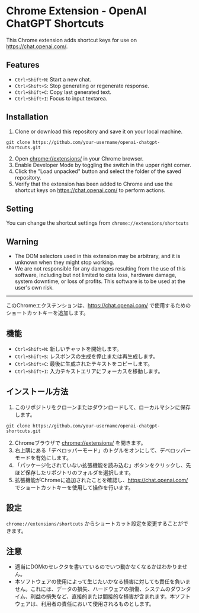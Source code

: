 # Chrome Extension - OpenAI ChatGPT Shortcuts

This Chrome extension adds shortcut keys for use on https://chat.openai.com/.

## Features

- `Ctrl+Shift+N`: Start a new chat.
- `Ctrl+Shift+S`: Stop generating or regenerate response.
- `Ctrl+Shift+C`: Copy last generated text.
- `Ctrl+Shift+I`: Focus to input textarea.

## Installation

1. Clone or download this repository and save it on your local machine.

```shellscript
git clone https://github.com/your-username/openai-chatgpt-shortcuts.git
```

2. Open [chrome://extensions/](chrome://extensions/) in your Chrome browser.
3. Enable Developer Mode by toggling the switch in the upper right corner.
4. Click the "Load unpacked" button and select the folder of the saved repository.
5. Verify that the extension has been added to Chrome and use the shortcut keys on https://chat.openai.com/ to perform actions.

## Setting

You can change the shortcut settings from `chrome://extensions/shortcuts`

## Warning

- The DOM selectors used in this extension may be arbitrary, and it is unknown when they might stop working.
- We are not responsible for any damages resulting from the use of this software, including but not limited to data loss, hardware damage, system downtime, or loss of profits. This software is to be used at the user's own risk.

---

このChromeエクステンションは、https://chat.openai.com/ で使用するためのショートカットキーを追加します。

## 機能

- `Ctrl+Shift+N`: 新しいチャットを開始します。
- `Ctrl+Shift+S`: レスポンスの生成を停止または再生成します。
- `Ctrl+Shift+C`: 最後に生成されたテキストをコピーします。
- `Ctrl+Shift+I`: 入力テキストエリアにフォーカスを移動します。

## インストール方法

1. このリポジトリをクローンまたはダウンロードして、ローカルマシンに保存します。

```shellscript
git clone https://github.com/your-username/openai-chatgpt-shortcuts.git
```

2. Chromeブラウザで [chrome://extensions/](chrome://extensions/) を開きます。
3. 右上隅にある「デベロッパーモード」のトグルをオンにして、デベロッパーモードを有効にします。
4. 「パッケージ化されていない拡張機能を読み込む」ボタンをクリックし、先ほど保存したリポジトリのフォルダを選択します。
5. 拡張機能がChromeに追加されたことを確認し、https://chat.openai.com/ でショートカットキーを使用して操作を行います。

## 設定

`chrome://extensions/shortcuts` からショートカット設定を変更することができます。

## 注意

- 適当にDOMのセレクタを書いているのでいつ動かなくなるかはわかりません。
- 本ソフトウェアの使用によって生じたいかなる損害に対しても責任を負いません。これには、データの損失、ハードウェアの損傷、システムのダウンタイム、利益の損失など、直接的または間接的な損害が含まれます。本ソフトウェアは、利用者の責任において使用されるものとします。
